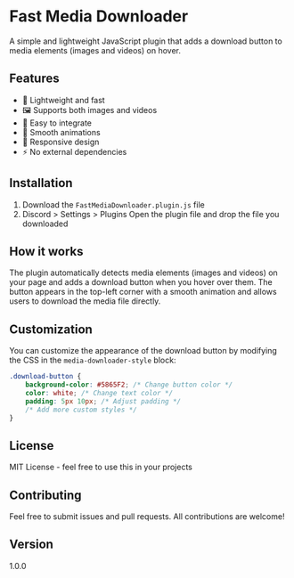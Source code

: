 # Fast Media Downloader

A simple and lightweight JavaScript plugin that adds a download button to media elements (images and videos) on hover.

## Features

- 🚀 Lightweight and fast
- 🖼️ Supports both images and videos
- 🎯 Easy to integrate
- 🎨 Smooth animations
- 📱 Responsive design
- ⚡ No external dependencies

## Installation

1. Download the `FastMediaDownloader.plugin.js` file
2. Discord > Settings > Plugins Open the plugin file and drop the file you downloaded

## How it works

The plugin automatically detects media elements (images and videos) on your page and adds a download button when you hover over them. The button appears in the top-left corner with a smooth animation and allows users to download the media file directly.

## Customization

You can customize the appearance of the download button by modifying the CSS in the `media-downloader-style` block:

```css
.download-button {
    background-color: #5865F2; /* Change button color */
    color: white; /* Change text color */
    padding: 5px 10px; /* Adjust padding */
    /* Add more custom styles */
}
```

## License

MIT License - feel free to use this in your projects

## Contributing

Feel free to submit issues and pull requests. All contributions are welcome!

## Version

1.0.0
